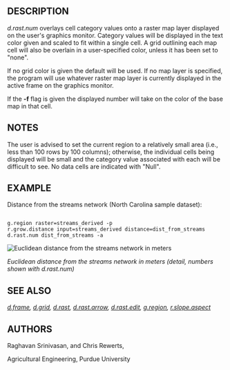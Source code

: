 
## DESCRIPTION

*d.rast.num*
overlays cell category values onto a raster map layer displayed
on the user's graphics monitor.
Category values will be displayed in the text color given and scaled
to fit within a single cell. A grid outlining each map cell will also
be overlain in a user-specified color, unless it has been set to "none".

If no grid color is given the default will be used. If no map layer
is specified, the program will use whatever raster map layer is
currently displayed in the active frame on the graphics monitor.

If the **-f** flag is given the displayed number will take on the color
of the base map in that cell.

## NOTES

The user is advised to set the current region to a relatively
small area (i.e., less than 100 rows by 100 columns);
otherwise, the individual cells being displayed will be small
and the category value associated with each will be difficult to see.
No data cells are indicated with "Null".

## EXAMPLE

Distance from the streams network (North Carolina sample dataset):

```

g.region raster=streams_derived -p
r.grow.distance input=streams_derived distance=dist_from_streams
d.rast.num dist_from_streams -a

```

![Euclidean distance from the streams network in meters](d_rast_num_zoom.png)

*Euclidean distance from the streams network in meters (detail, numbers shown
with d.rast.num)*

## SEE ALSO

*[d.frame](d.frame.html),
[d.grid](d.grid.html),
[d.rast](d.rast.html),
[d.rast.arrow](d.rast.arrow.html),
[d.rast.edit](d.rast.edit.html),
[g.region](g.region.html),
[r.slope.aspect](r.slope.aspect.html)*

## AUTHORS

Raghavan Srinivasan,
and Chris Rewerts,

Agricultural Engineering, Purdue University
